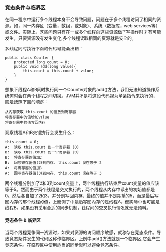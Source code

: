 ### 竞态条件与临界区  

在同一程序中运行多个线程本身不会导致问题，问题在于多个线程访问了相同的资源。如，同一内存区（变量，数组，或对象）、系统（数据库，web services等）或文件。实际上，这些问题只有在一或多个线程向这些资源做了写操作时才有可能发生，只要资源没有发生变化,多个线程读取相同的资源就是安全的。  


多线程同时执行下面的代码可能会出错：  
```
public class Counter {
    protected long count = 0;
    public void add(long value){
        this.count = this.count + value;  
    }
}
```  

想象下线程A和B同时执行同一个Counter对象的add()方法，我们无法知道操作系统何时会在两个线程之间切换。JVM并不是将这段代码视为单条指令来执行的，而是按照下面的顺序：  

```
从内存获取 this.count 的值放到寄存器
将寄存器中的值增加value
将寄存器中的值写回内存
```  

观察线程A和B交错执行会发生什么：  

```
this.count = 0;
A:	读取 this.count 到一个寄存器 (0)
B:	读取 this.count 到一个寄存器 (0)
B: 	将寄存器的值加2
B:	回写寄存器值(2)到内存. this.count 现在等于 2
A:	将寄存器的值加3
A:	回写寄存器值(3)到内存. this.count 现在等于 3
```  

两个线程分别加了2和3到count变量上，两个线程执行结束后count变量的值应该等于5。然而由于两个线程是交叉执行的，两个线程从内存中读出的初始值都是0。然后各自加了2和3，并分别写回内存。最终的值并不是期望的5，而是最后写回内存的那个线程的值，上面例子中最后写回内存的是线程A，但实际中也可能是线程B。如果没有采用合适的同步机制，线程间的交叉执行情况就无法预料。  

#### 竞态条件 & 临界区  
当两个线程竞争同一资源时，如果对资源的访问顺序敏感，就称存在竞态条件。导致竞态条件发生的代码区称作临界区。上例中add()方法就是一个临界区,它会产生竞态条件。在临界区中使用适当的同步就可以避免竞态条件。  